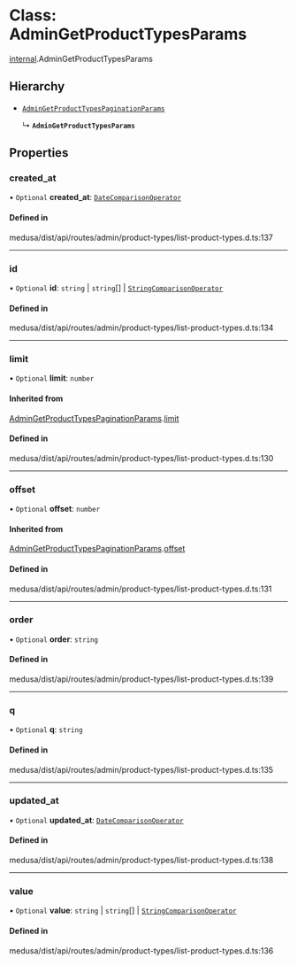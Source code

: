 # Class: AdminGetProductTypesParams

[internal](../modules/internal-17.md).AdminGetProductTypesParams

## Hierarchy

- [`AdminGetProductTypesPaginationParams`](internal-17.AdminGetProductTypesPaginationParams.md)

  ↳ **`AdminGetProductTypesParams`**

## Properties

### created\_at

• `Optional` **created\_at**: [`DateComparisonOperator`](internal-2.DateComparisonOperator.md)

#### Defined in

medusa/dist/api/routes/admin/product-types/list-product-types.d.ts:137

___

### id

• `Optional` **id**: `string` \| `string`[] \| [`StringComparisonOperator`](internal-5.StringComparisonOperator.md)

#### Defined in

medusa/dist/api/routes/admin/product-types/list-product-types.d.ts:134

___

### limit

• `Optional` **limit**: `number`

#### Inherited from

[AdminGetProductTypesPaginationParams](internal-17.AdminGetProductTypesPaginationParams.md).[limit](internal-17.AdminGetProductTypesPaginationParams.md#limit)

#### Defined in

medusa/dist/api/routes/admin/product-types/list-product-types.d.ts:130

___

### offset

• `Optional` **offset**: `number`

#### Inherited from

[AdminGetProductTypesPaginationParams](internal-17.AdminGetProductTypesPaginationParams.md).[offset](internal-17.AdminGetProductTypesPaginationParams.md#offset)

#### Defined in

medusa/dist/api/routes/admin/product-types/list-product-types.d.ts:131

___

### order

• `Optional` **order**: `string`

#### Defined in

medusa/dist/api/routes/admin/product-types/list-product-types.d.ts:139

___

### q

• `Optional` **q**: `string`

#### Defined in

medusa/dist/api/routes/admin/product-types/list-product-types.d.ts:135

___

### updated\_at

• `Optional` **updated\_at**: [`DateComparisonOperator`](internal-2.DateComparisonOperator.md)

#### Defined in

medusa/dist/api/routes/admin/product-types/list-product-types.d.ts:138

___

### value

• `Optional` **value**: `string` \| `string`[] \| [`StringComparisonOperator`](internal-5.StringComparisonOperator.md)

#### Defined in

medusa/dist/api/routes/admin/product-types/list-product-types.d.ts:136
